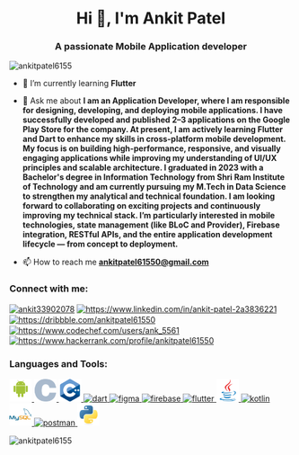 <h1 align="center">Hi 👋, I'm Ankit Patel</h1>
<h3 align="center">A passionate Mobile Application developer</h3>

<p align="left"> <img src="https://komarev.com/ghpvc/?username=ankitpatel6155&label=Profile%20views&color=0e75b6&style=flat" alt="ankitpatel6155" /> </p>

- 🌱 I’m currently learning **Flutter**

- 💬 Ask me about **I am an Application Developer, where I am responsible for designing, developing, and deploying mobile applications. I have successfully developed and published 2–3 applications on the Google Play Store for the company. At present, I am actively learning Flutter and Dart to enhance my skills in cross-platform mobile development. My focus is on building high-performance, responsive, and visually engaging applications while improving my understanding of UI/UX principles and scalable architecture. I graduated in 2023 with a Bachelor's degree in Information Technology from Shri Ram Institute of Technology and am currently pursuing my M.Tech in Data Science to strengthen my analytical and technical foundation. I am looking forward to collaborating on exciting projects and continuously improving my technical stack. I’m particularly interested in mobile technologies, state management (like BLoC and Provider), Firebase integration, RESTful APIs, and the entire application development lifecycle — from concept to deployment.**

- 📫 How to reach me **ankitpatel61550@gmail.com**

<h3 align="left">Connect with me:</h3>
<p align="left">
<a href="https://twitter.com/ankit33902078" target="blank"><img align="center" src="https://raw.githubusercontent.com/rahuldkjain/github-profile-readme-generator/master/src/images/icons/Social/twitter.svg" alt="ankit33902078" height="30" width="40" /></a>
<a href="https://linkedin.com/in/https://www.linkedin.com/in/ankit-patel-2a3836221" target="blank"><img align="center" src="https://raw.githubusercontent.com/rahuldkjain/github-profile-readme-generator/master/src/images/icons/Social/linked-in-alt.svg" alt="https://www.linkedin.com/in/ankit-patel-2a3836221" height="30" width="40" /></a>
<a href="https://dribbble.com/https://dribbble.com/ankitpatel61550" target="blank"><img align="center" src="https://raw.githubusercontent.com/rahuldkjain/github-profile-readme-generator/master/src/images/icons/Social/dribbble.svg" alt="https://dribbble.com/ankitpatel61550" height="30" width="40" /></a>
<a href="https://www.codechef.com/users/https://www.codechef.com/users/ank_5561" target="blank"><img align="center" src="https://cdn.jsdelivr.net/npm/simple-icons@3.1.0/icons/codechef.svg" alt="https://www.codechef.com/users/ank_5561" height="30" width="40" /></a>
<a href="https://www.hackerrank.com/https://www.hackerrank.com/profile/ankitpatel61550" target="blank"><img align="center" src="https://raw.githubusercontent.com/rahuldkjain/github-profile-readme-generator/master/src/images/icons/Social/hackerrank.svg" alt="https://www.hackerrank.com/profile/ankitpatel61550" height="30" width="40" /></a>
</p>

<h3 align="left">Languages and Tools:</h3>
<p align="left"> <a href="https://developer.android.com" target="_blank" rel="noreferrer"> <img src="https://raw.githubusercontent.com/devicons/devicon/master/icons/android/android-original-wordmark.svg" alt="android" width="40" height="40"/> </a> <a href="https://www.cprogramming.com/" target="_blank" rel="noreferrer"> <img src="https://raw.githubusercontent.com/devicons/devicon/master/icons/c/c-original.svg" alt="c" width="40" height="40"/> </a> <a href="https://www.w3schools.com/cpp/" target="_blank" rel="noreferrer"> <img src="https://raw.githubusercontent.com/devicons/devicon/master/icons/cplusplus/cplusplus-original.svg" alt="cplusplus" width="40" height="40"/> </a> <a href="https://dart.dev" target="_blank" rel="noreferrer"> <img src="https://www.vectorlogo.zone/logos/dartlang/dartlang-icon.svg" alt="dart" width="40" height="40"/> </a> <a href="https://www.figma.com/" target="_blank" rel="noreferrer"> <img src="https://www.vectorlogo.zone/logos/figma/figma-icon.svg" alt="figma" width="40" height="40"/> </a> <a href="https://firebase.google.com/" target="_blank" rel="noreferrer"> <img src="https://www.vectorlogo.zone/logos/firebase/firebase-icon.svg" alt="firebase" width="40" height="40"/> </a> <a href="https://flutter.dev" target="_blank" rel="noreferrer"> <img src="https://www.vectorlogo.zone/logos/flutterio/flutterio-icon.svg" alt="flutter" width="40" height="40"/> </a> <a href="https://www.java.com" target="_blank" rel="noreferrer"> <img src="https://raw.githubusercontent.com/devicons/devicon/master/icons/java/java-original.svg" alt="java" width="40" height="40"/> </a> <a href="https://kotlinlang.org" target="_blank" rel="noreferrer"> <img src="https://www.vectorlogo.zone/logos/kotlinlang/kotlinlang-icon.svg" alt="kotlin" width="40" height="40"/> </a> <a href="https://www.mysql.com/" target="_blank" rel="noreferrer"> <img src="https://raw.githubusercontent.com/devicons/devicon/master/icons/mysql/mysql-original-wordmark.svg" alt="mysql" width="40" height="40"/> </a> <a href="https://postman.com" target="_blank" rel="noreferrer"> <img src="https://www.vectorlogo.zone/logos/getpostman/getpostman-icon.svg" alt="postman" width="40" height="40"/> </a> <a href="https://www.python.org" target="_blank" rel="noreferrer"> <img src="https://raw.githubusercontent.com/devicons/devicon/master/icons/python/python-original.svg" alt="python" width="40" height="40"/> </a> </p>

<p><img align="center" src="https://github-readme-stats.vercel.app/api/top-langs?username=ankitpatel6155&show_icons=true&locale=en&layout=compact" alt="ankitpatel6155" /></p>
